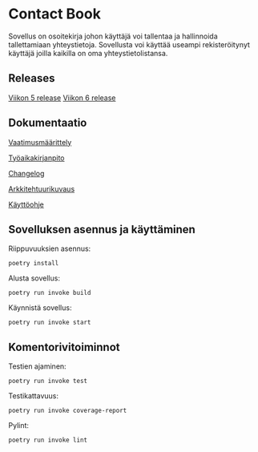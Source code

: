 # Contact Book

Sovellus on osoitekirja johon käyttäjä voi tallentaa ja hallinnoida tallettamiaan yhteystietoja. Sovellusta voi käyttää useampi rekisteröitynyt käyttäjä joilla kaikilla on oma yhteystietolistansa.

## Releases

[Viikon 5 release](https://github.com/ranven/contactbook/releases/tag/viikko5)
[Viikon 6 release](https://github.com/ranven/contactbook/releases/tag/viikko6)

## Dokumentaatio

[Vaatimusmäärittely](/dokumentaatio/vaatimusmaarittely.md)

[Työaikakirjanpito](/dokumentaatio/tuntikirjanpito.md)

[Changelog](/dokumentaatio/changelog.md)

[Arkkitehtuurikuvaus](/dokumentaatio/arkkitehtuuri.md)

[Käyttöohje](/dokumentaatio/kayttoohje.md)

## Sovelluksen asennus ja käyttäminen

Riippuvuuksien asennus:

`poetry install`

Alusta sovellus:

`poetry run invoke build`

Käynnistä sovellus:

`poetry run invoke start`

## Komentorivitoiminnot

Testien ajaminen:

`poetry run invoke test`

Testikattavuus:

`poetry run invoke coverage-report`

Pylint:

`poetry run invoke lint`
